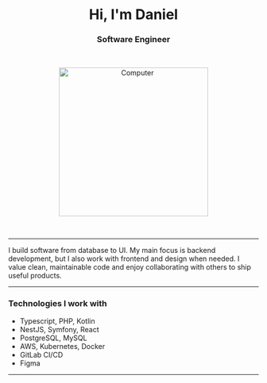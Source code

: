 <h1 align='center'>Hi, I'm Daniel</h1>
<h3 align='center'>Software Engineer</h3>
<br>

<p align='center'>
<img src="https://raw.githubusercontent.com/MicaelliMedeiros/micaellimedeiros/master/image/computer-illustration.png" width="300px" align="center" alt="Computer">
</p>
<br>
<hr>
<p>
    I build software from database to UI. My main focus is backend development, but I also work with frontend and design when needed. I value clean, maintainable code and enjoy collaborating with others to ship useful products.
</p>

<hr>

<h3>Technologies I work with</h3>

- Typescript, PHP, Kotlin  
- NestJS, Symfony, React  
- PostgreSQL, MySQL  
- AWS, Kubernetes, Docker  
- GitLab CI/CD  
- Figma

<hr>
